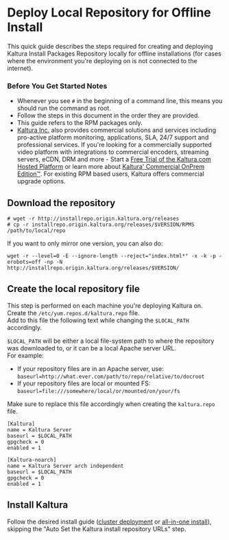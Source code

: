 # Deploy Local Repository for Offline Install
This quick guide describes the steps required for creating and deploying Kaltura Install Packages Repository locally for offline installations (for cases where the environment you're deploying on is not connected to the internet).

### Before You Get Started Notes

* Whenever you see `#` in the beginning of a command line, this means you should run the command as root.
* Follow the steps in this document in the order they are provided.
* This guide refers to the RPM packages only.
* [Kaltura Inc.](http://corp.kaltura.com) also provides commercial solutions and services including pro-active platform monitoring, applications, SLA, 24/7 support and professional services. If you're looking for a commercially supported video platform  with integrations to commercial encoders, streaming servers, eCDN, DRM and more - Start a [Free Trial of the Kaltura.com Hosted Platform](http://corp.kaltura.com/free-trial) or learn more about [Kaltura' Commercial OnPrem Edition™](http://corp.kaltura.com/Deployment-Options/Kaltura-On-Prem-Edition). For existing RPM based users, Kaltura offers commercial upgrade options.


## Download the repository
```
# wget -r http://installrepo.origin.kaltura.org/releases
# cp -r installrepo.origin.kaltura.org/releases/$VERSION/RPMS  /path/to/local/repo
```

If you want to only mirror one version, you can also do:
```
wget -r --level=0 -E --ignore-length --reject="index.html*" -x -k -p -erobots=off -np -N http://installrepo.origin.kaltura.org/releases/$VERSION/
```

## Create the local repository file
This step is performed on each machine you're deploying Kaltura on.   
Create the `/etc/yum.repos.d/kaltura.repo` file.    
Add to this file the following text while changing the `$LOCAL_PATH` accordingly.    
    
`$LOCAL_PATH` will be either a local file-system path to where the repository was downloaded to, or it can be a local Apache server URL.    
For example:   

* If your repository files are in an Apache server, use:
`baseurl=http://what.ever.com/path/to/repo/relative/to/docroot`
* If your repository files are local or mounted FS:
`baseurl=file:///somewhere/local/or/mounted/on/your/fs`

Make sure to replace this file accordingly when creating the `kaltura.repo` file.   

```
[Kaltura]
name = Kaltura Server
baseurl = $LOCAL_PATH
gpgcheck = 0
enabled = 1

[Kaltura-noarch]
name = Kaltura Server arch independent
baseurl = $LOCAL_PATH
gpgcheck = 0
enabled = 1
```

## Install Kaltura
Follow the desired install guide ([cluster deployment](rpm-cluster-deployment-instructions.md) or [all-in-one install](install-kaltura-redhat-based.md)), skipping the "Auto Set the Kaltura install repository URLs" step.
